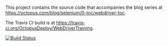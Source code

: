 This project contains the source code that accompanies the blog series at https://octopus.com/blog/selenium/0-toc/webdriver-toc.

The Travis CI build is at https://travis-ci.org/OctopusDeploy/WebDriverTraining.

[![Build Status](https://travis-ci.org/OctopusDeploy/WebDriverTraining.svg?branch=master)](https://travis-ci.org/OctopusDeploy/WebDriverTraining)
